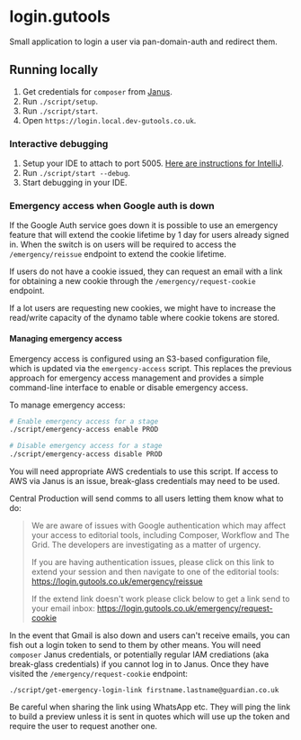 # login.gutools

Small application to login a user via pan-domain-auth and redirect them.

## Running locally
1. Get credentials for `composer` from [Janus](https://janus.gutools.co.uk/multi-credentials?&permissionIds=composer-dev&tzOffset=1).
1. Run `./script/setup`.
1. Run `./script/start`.
1. Open `https://login.local.dev-gutools.co.uk`.

### Interactive debugging
1. Setup your IDE to attach to port 5005. [Here are instructions for IntelliJ](https://www.jetbrains.com/help/idea/run-debug-configuration-remote-debug.html#1).
2. Run `./script/start --debug`.
3. Start debugging in your IDE.

### Emergency access when Google auth is down

If the Google Auth service goes down it is possible to use an emergency feature that will extend the cookie lifetime by 1 day for users already signed in. When the switch is on users will be required to access the `/emergency/reissue` endpoint to extend the cookie lifetime.

If users do not have a cookie issued, they can request an email with a link for obtaining a new cookie through the `/emergency/request-cookie` endpoint.

If a lot users are requesting new cookies, we might have to increase the read/write capacity of the dynamo table where cookie tokens are stored.

#### Managing emergency access

Emergency access is configured using an S3-based configuration file, which is updated via the `emergency-access` script. This replaces the previous approach for emergency access management and provides a simple command-line interface to enable or disable emergency access.

To manage emergency access:

```bash
# Enable emergency access for a stage
./script/emergency-access enable PROD

# Disable emergency access for a stage
./script/emergency-access disable PROD
```

You will need appropriate AWS credentials to use this script. If access to AWS via Janus is an issue, break-glass credentials may need to be used. 

Central Production will send comms to all users letting them know what to do:

> We are aware of issues with Google authentication which may affect your access to editorial tools, including Composer, Workflow and The Grid. 
> The developers are investigating as a matter of urgency.
> 
> If you are having authentication issues, please click on this link to extend your session and then navigate to one of the editorial tools:
>   https://login.gutools.co.uk/emergency/reissue
>   
> If the extend link doesn't work please click below to get a link send to your email inbox:
>   https://login.gutools.co.uk/emergency/request-cookie

In the event that Gmail is also down and users can't receive emails, you can fish out a login token to send to them by other means.
You will need `composer` Janus credentials, or potentially regular IAM crediations (aka break-glass credentials) if you cannot log in
to Janus. Once they have visited the `/emergency/request-cookie` endpoint:

```
./script/get-emergency-login-link firstname.lastname@guardian.co.uk
```

Be careful when sharing the link using WhatsApp etc. They will ping the link to build a preview unless it is sent in
quotes which will use up the token and require the user to request another one.
